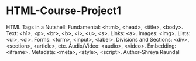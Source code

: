 # HTML-Course-Project1
HTML Tags in a Nutshell:  Fundamental: &lt;html>, &lt;head>, &lt;title>, &lt;body>. Text: &lt;h1>, &lt;p>, &lt;br>, &lt;b>, &lt;i>, &lt;u>, &lt;s>. Links: &lt;a>. Images: &lt;img>. Lists: &lt;ul>, &lt;ol>. Forms: &lt;form>, &lt;input>, &lt;label>. Divisions and Sections: &lt;div>, &lt;section>, &lt;article>, etc. Audio/Video: &lt;audio>, &lt;video>. Embedding: &lt;iframe>. Metadata: &lt;meta>, &lt;style>, &lt;script>.
Author-Shreya Raundal
